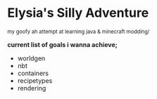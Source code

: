 # Elysia's Silly Adventure
<sub>my goofy ah attempt at learning java & minecraft modding/<sub>

**current list of goals i wanna achieve;**
- worldgen
- nbt
- containers
- recipetypes
- rendering
